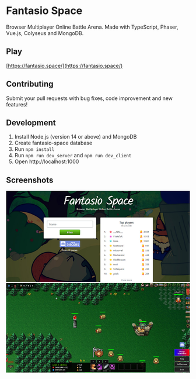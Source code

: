 # Fantasio Space
Browser Multiplayer Online Battle Arena. Made with TypeScript, Phaser, Vue.js, Colyseus and MongoDB.

## Play
[https://fantasio.space/](https://fantasio.space/)

## Contributing
Submit your pull requests with bug fixes, code improvement and new features!

## Development
1. Install Node.js (version 14 or above) and MongoDB
2. Create fantasio-space database
3. Run ```npm install```
4. Run ```npm run dev_server``` and ```npm run dev_client```
5. Open http://localhost:1000

## Screenshots
![Screenshot](doc/images/screenshot-1.jpg)
![Screenshot](doc/images/screenshot-2.jpg)